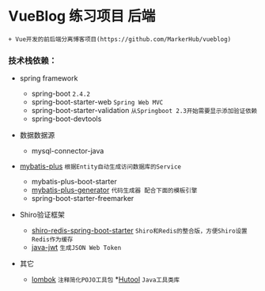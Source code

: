 # VueBlog 练习项目 后端

` + Vue开发的前后端分离博客项目(https://github.com/MarkerHub/vueblog) 
`

### 技术栈依赖：
* spring framework
  * spring-boot 
  `2.4.2`
  * spring-boot-starter-web 
  `Spring Web MVC`
  * spring-boot-starter-validation 
  `从Springboot 2.3开始需要显示添加验证依赖`
  * spring-boot-devtools

* 数据数据源
    * mysql-connector-java

* [mybatis-plus](https://baomidou.com/guide)
`根据Entity自动生成访问数据库的Service`
  * mybatis-plus-boot-starter
  * [mybatis-plus-generator](https://baomidou.com/guide/generator.html)
  `代码生成器 配合下面的模板引擎`
  * spring-boot-starter-freemarker

* Shiro验证框架
  * [shiro-redis-spring-boot-starter](https://alexxiyang.github.io/shiro-redis)
  `Shiro和Redis的整合版，方便Shiro设置Redis作为缓存`
  * [java-jwt](https://github.com/auth0/java-jwt)
  `生成JSON Web Token`
  
* 其它
  * [lombok](https://projectlombok.org/setup/maven)
  `注释简化POJO工具包`
  *[Hutool](https://github.com/looly/hutool)
  `Java工具类库`